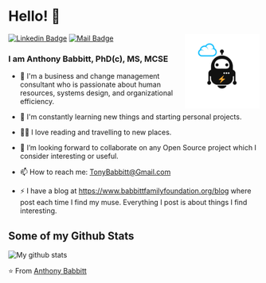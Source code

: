 # Hello! 👋
[![Linkedin Badge](https://img.shields.io/badge/-Anthony%20Babbitt-blue?style=flat-square&logo=Linkedin&logoColor=white&link=https://www.linkedin.com/in/babbittanthony/)](https://www.linkedin.com/in/babbittanthony/)
[![Mail Badge](https://img.shields.io/badge/-TonyBabbitt@Gmail.com-8B89CC?style=flat-square&logo=Protonmail&logoColor=white&link=mailto:tonybabbitt@gmail.com)](mailto:tonybabbitt@gmail.com)
<a href="https://piraces.dev/"><img alt="Robot logo" src="https://github.com/piraces/piraces/raw/master/robot_dark.png" align="right" height="150" /></a>

### I am Anthony Babbitt, PhD(c), MS, MCSE

- 🔭 I'm a business and change management consultant who is passionate about human resources, systems design, and organizational efficiency.

- 🌱 I'm constantly learning new things and starting personal projects. 

- 🚴‍♂️ I love reading and travelling to new places.

- 👯 I’m looking forward to collaborate on any Open Source project which I consider interesting or useful.

- 📫 How to reach me: TonyBabbitt@Gmail.com

- ⚡ I have a blog at https://www.babbittfamilyfoundation.org/blog where post each time I find my muse. Everything I post is about things I find interesting.

## Some of my Github Stats
![My github stats](https://github-readme-stats.vercel.app/api?username=abbabbitttt&show_icons=true)

⭐️ From [Anthony Babbitt](https://github.com/abbabbitttt)
